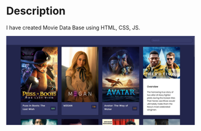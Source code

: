 <h1>Description</h1>
<p>I have created Movie Data Base using HTML, CSS, JS.</p>
<img src="Screenshot 2023-01-31 004839.png" alt="Screenshot">
